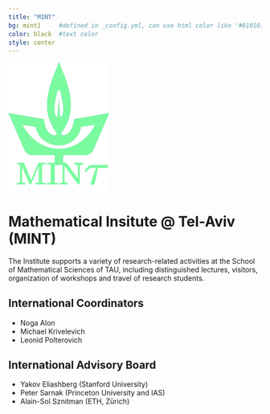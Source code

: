 ```yaml
---
title: "MINT"
bg: mint1     #defined in _config.yml, can use html color like '#010101'
color: black  #text color
style: center
---
```


<img src="img/TAU.png" alt="Logo" style="width: 200px;"/>

<div class="colmask">
<div class="colmid">
<div class="colleft">
<div class="col1">

<h1 class="title" id="mathematical-insitute--tel-aviv-mint">Mathematical Insitute @ Tel-Aviv (MINT)</h1>
<p>The Institute supports a variety of research-related activities at the School of Mathematical Sciences of TAU, including distinguished lectures, visitors, organization of workshops and travel of research students.</p>
</div>

<div class="col2">
<h2 id="international-coordinators">International Coordinators</h2>
<ul>
  <li>Noga Alon</li>
  <li>Michael Krivelevich</li>
  <li>Leonid Polterovich</li>
</ul>
</div>

<div class="col3">
<h2 id="international-advisory-board">International Advisory Board</h2>
<ul>
  <li>Yakov Eliashberg (Stanford University)</li>
  <li>Peter Sarnak (Princeton University and IAS)</li>
  <li>Alain-Sol Sznitman (ETH, Zürich)</li>
</ul>
</div>
</div>
</div>
</div>

